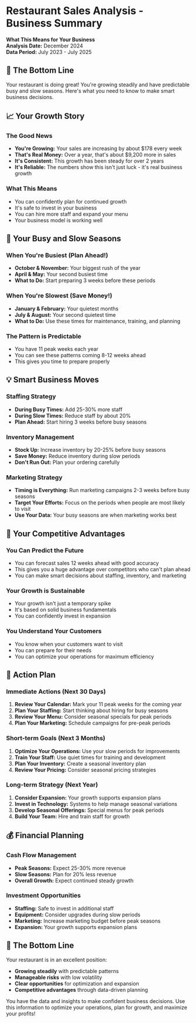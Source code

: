 # Restaurant Sales Analysis - Business Summary
**What This Means for Your Business**  
**Analysis Date:** December 2024  
**Data Period:** July 2023 - July 2025  

## 🎯 **The Bottom Line**

Your restaurant is doing great! You're growing steadily and have predictable busy and slow seasons. Here's what you need to know to make smart business decisions.

## 📈 **Your Growth Story**

### **The Good News**
- **You're Growing:** Your sales are increasing by about $178 every week
- **That's Real Money:** Over a year, that's about $9,200 more in sales
- **It's Consistent:** This growth has been steady for over 2 years
- **It's Reliable:** The numbers show this isn't just luck - it's real business growth

### **What This Means**
- You can confidently plan for continued growth
- It's safe to invest in your business
- You can hire more staff and expand your menu
- Your business model is working well

## 📅 **Your Busy and Slow Seasons**

### **When You're Busiest (Plan Ahead!)**
- **October & November:** Your biggest rush of the year
- **April & May:** Your second busiest time
- **What to Do:** Start preparing 3 weeks before these periods

### **When You're Slowest (Save Money!)**
- **January & February:** Your quietest months
- **July & August:** Your second quietest time
- **What to Do:** Use these times for maintenance, training, and planning

### **The Pattern is Predictable**
- You have 11 peak weeks each year
- You can see these patterns coming 8-12 weeks ahead
- This gives you time to prepare properly

## 💡 **Smart Business Moves**

### **Staffing Strategy**
- **During Busy Times:** Add 25-30% more staff
- **During Slow Times:** Reduce staff by about 20%
- **Plan Ahead:** Start hiring 3 weeks before busy seasons

### **Inventory Management**
- **Stock Up:** Increase inventory by 20-25% before busy seasons
- **Save Money:** Reduce inventory during slow periods
- **Don't Run Out:** Plan your ordering carefully

### **Marketing Strategy**
- **Timing is Everything:** Run marketing campaigns 2-3 weeks before busy seasons
- **Target Your Efforts:** Focus on the periods when people are most likely to visit
- **Use Your Data:** Your busy seasons are when marketing works best

## 🎯 **Your Competitive Advantages**

### **You Can Predict the Future**
- You can forecast sales 12 weeks ahead with good accuracy
- This gives you a huge advantage over competitors who can't plan ahead
- You can make smart decisions about staffing, inventory, and marketing

### **Your Growth is Sustainable**
- Your growth isn't just a temporary spike
- It's based on solid business fundamentals
- You can confidently invest in expansion

### **You Understand Your Customers**
- You know when your customers want to visit
- You can prepare for their needs
- You can optimize your operations for maximum efficiency

## 🚀 **Action Plan**

### **Immediate Actions (Next 30 Days)**
1. **Review Your Calendar:** Mark your 11 peak weeks for the coming year
2. **Plan Your Staffing:** Start thinking about hiring for busy seasons
3. **Review Your Menu:** Consider seasonal specials for peak periods
4. **Plan Your Marketing:** Schedule campaigns for pre-peak periods

### **Short-term Goals (Next 3 Months)**
1. **Optimize Your Operations:** Use your slow periods for improvements
2. **Train Your Staff:** Use quiet times for training and development
3. **Plan Your Inventory:** Create a seasonal inventory plan
4. **Review Your Pricing:** Consider seasonal pricing strategies

### **Long-term Strategy (Next Year)**
1. **Consider Expansion:** Your growth supports expansion plans
2. **Invest in Technology:** Systems to help manage seasonal variations
3. **Develop Seasonal Offerings:** Special menus for peak periods
4. **Build Your Team:** Hire and train staff for growth

## 💰 **Financial Planning**

### **Cash Flow Management**
- **Peak Seasons:** Expect 25-30% more revenue
- **Slow Seasons:** Plan for 20% less revenue
- **Overall Growth:** Expect continued steady growth

### **Investment Opportunities**
- **Staffing:** Safe to invest in additional staff
- **Equipment:** Consider upgrades during slow periods
- **Marketing:** Increase marketing budget before peak seasons
- **Expansion:** Your growth supports expansion plans

## 🎉 **The Bottom Line**

Your restaurant is in an excellent position:
- **Growing steadily** with predictable patterns
- **Manageable risks** with low volatility
- **Clear opportunities** for optimization and expansion
- **Competitive advantages** through data-driven planning

You have the data and insights to make confident business decisions. Use this information to optimize your operations, plan for growth, and maximize your profits!




